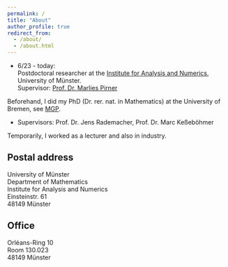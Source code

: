 ```yaml
---
permalink: /
title: "About"
author_profile: true
redirect_from: 
  - /about/
  - /about.html
---
```


- 6/23 - today:<br>
 Postdoctoral researcher at the [Institute for Analysis and Numerics](https://www.uni-muenster.de/AMM/en/index.shtml), University of Münster.<br>
 Supervisor: [Prof. Dr. Marlies Pirner](https://www.uni-muenster.de/AMM/en/Pirner/index.shtml)
   
Beforehand, I did my PhD (Dr. rer. nat. in Mathematics) at the University of Bremen, see [MGP](https://www.genealogy.math.ndsu.nodak.edu/id.php?id=277103).
- Supervisors: Prof. Dr. Jens Rademacher, Prof. Dr. Marc Keßeböhmer

Temporarily, I worked as a lecturer and also in industry.
<!-- <h2 id="postal">Postal address</h2> -->
## Postal address

University of Münster<br>
Department of Mathematics<br>
Institute for Analysis and Numerics<br>
Einsteinstr. 61<br>
48149 Münster

<!-- <h2 id="office">Office</h2> -->
## Office
Orléans-Ring 10<br>
Room 130.023<br>
48149 Münster






 

